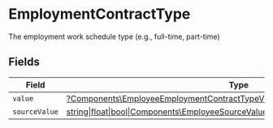 # EmploymentContractType

The employment work schedule type (e.g., full-time, part-time)


## Fields

| Field                                                                                                                                                      | Type                                                                                                                                                       | Required                                                                                                                                                   | Description                                                                                                                                                |
| ---------------------------------------------------------------------------------------------------------------------------------------------------------- | ---------------------------------------------------------------------------------------------------------------------------------------------------------- | ---------------------------------------------------------------------------------------------------------------------------------------------------------- | ---------------------------------------------------------------------------------------------------------------------------------------------------------- |
| `value`                                                                                                                                                    | [?Components\EmployeeEmploymentContractTypeValue](../../Models/Components/EmployeeEmploymentContractTypeValue.md)                                          | :heavy_minus_sign:                                                                                                                                         | N/A                                                                                                                                                        |
| `sourceValue`                                                                                                                                              | [string\|float\|bool\|Components\EmployeeSourceValueEmploymentContractType4\|array\|null](../../Models/Components/EmployeeEmploymentContractTypeSourceValue.md) | :heavy_minus_sign:                                                                                                                                         | N/A                                                                                                                                                        |